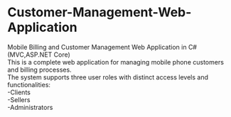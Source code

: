 # Customer-Management-Web-Application
Mobile Billing and Customer Management Web Application in C# (MVC,ASP.NET Core)  
This is a complete web application for managing mobile phone customers and billing processes.  
The system supports three user roles with distinct access levels and functionalities:  
-Clients  
-Sellers  
-Administrators  



